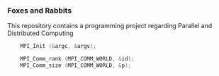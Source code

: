 ### Foxes and Rabbits
This repository contains a programming project regarding Parallel and Distributed Computing

```C
    MPI_Init (&argc, &argv);

    MPI_Comm_rank (MPI_COMM_WORLD, &id);
    MPI_Comm_size (MPI_COMM_WORLD, &p);
```
